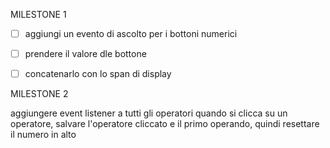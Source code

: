 
MILESTONE 1

- [ ] aggiungi un evento di ascolto per i bottoni numerici
- [ ] prendere il valore dle bottone
- [ ] concatenarlo con lo span di display


MILESTONE 2

aggiungere event listener a tutti gli operatori
quando si clicca su un operatore, salvare l'operatore cliccato e il primo operando, quindi resettare il numero in alto